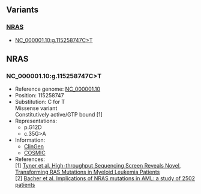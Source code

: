 ## Variants
### [NRAS](#NRAS)  
- [NC_000001.10:g.115258747C>T](#nc00000110g115258747ct)  

## NRAS
### NC_000001.10:g.115258747C>T

- Reference genome:	[NC_000001.10](https://www.ncbi.nlm.nih.gov/nuccore/NC_000001.10)  
- Position: 115258747  
- Substitution: C for T  
	Missense variant  
	Constitutively active/GTP bound [1]  
- Representations:  
	- p.G12D  
	- c.35G>A  
- Information:  
	- [ClinGen](http://reg.clinicalgenome.org/redmine/projects/registry/genboree_registry/allele?hgvsOrDescriptor=NC_000001.10%3Ag.115258747C%3ET)  
	- [COSMIC](https://cancer.sanger.ac.uk/cosmic/mutation/overview?id=97464786)  
- References:  
	[1] [Tyner et al. High-throughput Sequencing Screen Reveals Novel, Transforming RAS Mutations in Myeloid Leukemia Patients](https://www.ncbi.nlm.nih.gov/pmc/articles/PMC2647674/)  
	[2] [Bacher et al. Implications of NRAS mutations in AML: a study of 2502 patients](https://ashpublications.org/blood/article-lookup/doi/10.1182/blood-2005-08-3522)  

